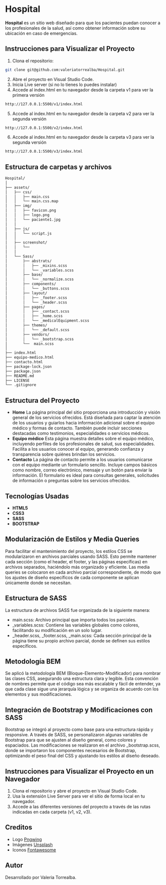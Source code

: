 # Hospital

**Hospital** es un sitio web diseñado para que los pacientes puedan conocer a los profesionales de la salud, así como obtener información sobre su ubicación en caso de emergencias.

## Instrucciones para Visualizar el Proyecto

1. Clona el repositorio:

``` bash
git clone git@github.com:valeriatorrealba/Hospital.git
``` 
2. Abre el proyecto en Visual Studio Code.
3. Inicia Live server (si no lo tienes lo puedes instalar)
4. Accede al index.html en tu navegador desde la carpeta v1 para ver la primera versión

``` bash
http://127.0.0.1:5500/v1/index.html
``` 
5. Accede al index.html en tu navegador desde la carpeta v2 para ver la segunda versión

``` bash
http://127.0.0.1:5500/v2/index.html
``` 
6. Accede al index.html en tu navegador desde la carpeta v3 para ver la segunda versión

``` bash
http://127.0.0.1:5500/v3/index.html
``` 

## Estructura de carpetas y archivos
``` bash
Hospital/
│
├── assets/
│   ├── css/
│   │   ├── main.css 
│   │   └── main.css.map
│   ├── img/
│   │   ├── favicon.png  
│   │   ├── logo.png
│   │   └── paciente1.jpg
│   │
│   ├── js/
│   │   └── script.js    
│   │
│   ├── screenshot/
│   │   └──     
│   │
│   └── Sass/
│       ├── abstrats/ 
│       │   ├── _mixins.scss  
│       │   └── _variables.scss
│       ├── base/   
│       │   └── _normalize.scss
│       ├── components/   
│       │   └── _buttons.scss
│       ├── layout/   
│       │   ├── _footer.scss
│       │   └── _header.scss
│       ├── pages/   
│       │   ├── _contact.scss
│       │   ├── _home.scss
│       │   └── _medicalEquipment.scss
│       ├── themes/   
│       │   └── _default.scss
│       ├── vendors/ 
│       │   └── _bootstrap.scss 
│       └──  main.scss   
│
├── index.html                
├── equipo-medico.html            
├── contacto.html 
├── package-lock.json
├── package.json
├── README.md 
├── LICENSE
└── .gitignore
```
## Estructura del Proyecto

- **Home** La página principal del sitio proporciona una introducción y visión general de los servicios ofrecidos. Está diseñada para captar la atención de los usuarios y guiarlos hacia información adicional sobre el equipo médico y formas de contacto. También puede incluir secciones destacadas como testimonios, especialidades o servicios médicos.
- **Equipo médico** Esta página muestra detalles sobre el equipo médico, incluyendo perfiles de los profesionales de salud, sus especialidades. Facilita a los usuarios conocer al equipo, generando confianza y transparencia sobre quiénes brindan los servicios.
- **Contacto** La página de contacto permite a los usuarios comunicarse con el equipo mediante un formulario sencillo. Incluye campos básicos como nombre, correo electrónico, mensaje y un botón para enviar la información. El formulario es ideal para consultas generales, solicitudes de información o preguntas sobre los servicios ofrecidos.

## Tecnologías Usadas
- **HTML5**
- **CSS3**
- **SASS**
- **BOOTSTRAP**

## Modularización de Estilos y Media Queries

Para facilitar el mantenimiento del proyecto, los estilos CSS se modularizaron en archivos parciales usando SASS. Esto permite mantener cada sección (como el header, el footer, y las páginas específicas) en archivos separados, haciéndolo más organizado y eficiente. Las media queries se colocaron en cada archivo parcial correspondiente, de modo que los ajustes de diseño específicos de cada componente se aplican únicamente donde se necesitan.

## Estructura de SASS

La estructura de archivos SASS fue organizada de la siguiente manera:

- main.scss: Archivo principal que importa todos los parciales.
- _variables.scss: Contiene las variables globales como colores, facilitando su modificación en un solo lugar.
- _header.scss, _footer.scss, _main.scss: Cada sección principal de la página tiene su propio archivo parcial, donde se definen sus estilos específicos.

## Metodología BEM

Se aplicó la metodología BEM (Bloque-Elemento-Modificador) para nombrar las clases CSS, asegurando una estructura clara y legible. Esta convención de nombres permite que el código sea más escalable y fácil de entender, ya que cada clase sigue una jerarquía lógica y se organiza de acuerdo con los elementos y sus modificaciones.

## Integración de Bootstrap y Modificaciones con SASS

Bootstrap se integró al proyecto como base para una estructura rápida y responsive. A través de SASS, se personalizaron algunas variables de Bootstrap para que se ajusten al diseño general, como colores y espaciados. Las modificaciones se realizaron en el archivo _bootstrap.scss, donde se importaron los componentes necesarios de Bootstrap, optimizando el peso final del CSS y ajustando los estilos al diseño deseado.

## Instrucciones para Visualizar el Proyecto en un Navegador

1. Clona el repositorio y abre el proyecto en Visual Studio Code.
2. Usa la extensión Live Server para ver el sitio de forma local en tu navegador.
3. Accede a las diferentes versiones del proyecto a través de las rutas indicadas en cada carpeta (v1, v2, v3).

## Creditos
- Logo [Pngwing](https://www.pngwing.com/)
- Imágenes [Unsplash](https://unsplash.com/)
- Iconos [Fontawesome](https://fontawesome.com/)

## Autor
Desarrollado por Valeria Torrealba.